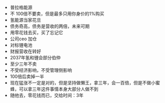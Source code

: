 - 普拉格能源
- 不 100倍不要卖，但是最多只用你身价的1%购买
- 氢能源当家花旦
- 债务奇高，债务是营收的两倍，未来可期
- 用零花钱去买，买了忘记它
- 公司ceo 加仓
- 对标锂电池
- 财报营收在转好
- 2037年氢和锂会部分伯仲
- 至少三年不卖
- 不受经济影响，不受管理侧影响
- 100倍后卖掉一半
- 现在猛涨不一定是对的，但是坚持做懒王，拿三年，会一百倍，但是不做小蜜蜂，可以拿三年这件事情本身大部分人做不到
- 随他去，零花钱而已，交给时间：3年